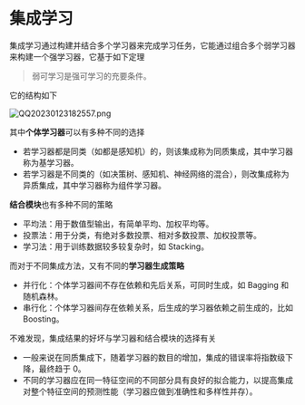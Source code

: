 # 集成学习

集成学习通过构建并结合多个学习器来完成学习任务，它能通过组合多个弱学习器来构建一个强学习器，它基于如下定理

> 弱可学习是强可学习的充要条件。

它的结构如下

![QQ20230123182557.png](http://image.tjzfile.xyz/images/2023/01/23/QQ20230123182557.png)

其中**个体学习器**可以有多种不同的选择

* 若学习器都是同类（如都是感知机）的，则该集成称为同质集成，其中学习器称为基学习器。
* 若学习器是不同类的（如决策树、感知机、神经网络的混合），则改集成称为异质集成，其中学习器称为组件学习器。

**结合模块**也有多种不同的策略

* 平均法：用于数值型输出，有简单平均、加权平均等。
* 投票法：用于分类，有绝对多数投票、相对多数投票、加权投票等。
* 学习法：用于训练数据较多较复杂时，如 Stacking。

而对于不同集成方法，又有不同的**学习器生成策略**

* 并行化：个体学习器间不存在依赖和先后关系，可同时生成，如 Bagging 和随机森林。
* 串行化：个体学习器间存在依赖关系，后生成的学习器依赖之前生成的，比如 Boosting。

不难发现，集成结果的好坏与学习器和结合模块的选择有关

* 一般来说在同质集成下，随着学习器的数目的增加，集成的错误率将指数级下降，最终趋于 $0$。
* 不同的学习器应在同一特征空间的不同部分具有良好的拟合能力，以提高集成对整个特征空间的预测性能（学习器应做到准确性和多样性并存）。